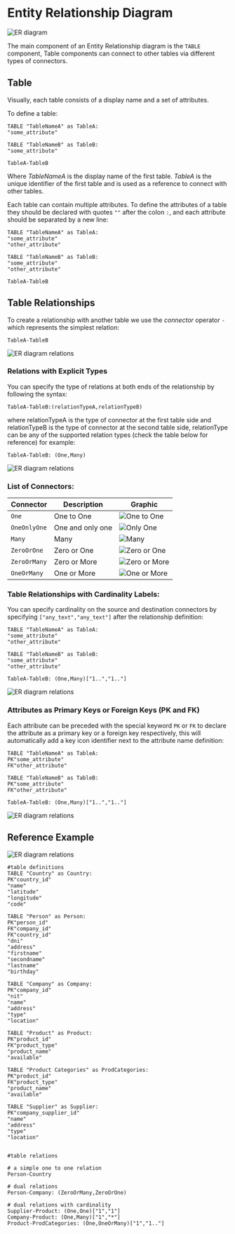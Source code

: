 # Entity Relationship Diagram

![ER diagram](./img/1.png ':size=400')

The main component of an Entity Relationship diagram is the `TABLE` component, Table components can connect to other tables via different types of connectors.

## Table
Visually, each table consists of a display name and a set of attributes.


To define a table:

```
TABLE "TableNameA" as TableA:
"some_attribute"

TABLE "TableNameB" as TableB:
"some_attribute"

TableA-TableB
```
Where _TableNameA_ is the display name of the first table.
_TableA_ is the unique identifier of the first table and is used as a reference to connect with other tables.

Each table can contain multiple attributes. To define the attributes of a table they should be declared with quotes `""` after the colon `:`, and each attribute should be separated by a new line:

```
TABLE "TableNameA" as TableA:
"some_attribute"
"other_attribute"

TABLE "TableNameB" as TableB:
"some_attribute"
"other_attribute"

TableA-TableB
```

## Table  Relationships

To create a relationship with another table we use the _connector_ operator `-` which represents the simplest relation:  
```
TableA-TableB
```
![ER diagram relations](./img/2_TableRelationships.png ':size=483')


### Relations with Explicit Types

You can specify the type of relations at both ends of the relationship by following the syntax: 
```
TableA-TableB:(relationTypeA,relationTypeB)
```
where relationTypeA is the type of connector at the first table side and relationTypeB is the type of connector at the second table side, relationType can be any of the supported relation types (check the table below for reference) for example:

`TableA-TableB: (One,Many)`

![ER diagram relations](./img/3_TableRelationships.png ':size=483')


### List of Connectors:

| Connector  | Description  |  Graphic  |
|---|---|---|
|`One` | One to One |![One to One](./img/6.png ':size=25') |
|`OneOnlyOne`|   One and only one |![Only One](./img/OneOnlyOne.png ':size=25')|
|`Many`|   Many | ![Many](./img/Many.png ':size=25') |
|`ZeroOrOne`|  Zero or One | ![Zero or One](./img/ZeroOrOne.png ':size=25')  |
|`ZeroOrMany`| Zero or More  | ![Zero or More](./img/ZeroOrMore.png ':size=25') |
|`OneOrMany`| One or More  | ![One or More](./img/OneOrMore.png ':size=25')|

### Table Relationships with Cardinality Labels:

You can specify cardinality on the source and destination connectors by specifying  `["any_text","any_text"]` after the relationship definition:

```
TABLE "TableNameA" as TableA:
"some_attribute"
"other_attribute"

TABLE "TableNameB" as TableB:
"some_attribute"
"other_attribute"

TableA-TableB: (One,Many)["1..","1.."]
```
![ER diagram relations](./img/11.png ':size=483')

### Attributes as Primary Keys or Foreign Keys (PK and FK)

Each attribute can be preceded with the special keyword `PK` or `FK` to declare the attribute as a primary key or a foreign key respectively, this will automatically add a key icon identifier next to the attribute name definition:


```
TABLE "TableNameA" as TableA:
PK"some_attribute"
FK"other_attribute"

TABLE "TableNameB" as TableB:
PK"some_attribute"
FK"other_attribute"

TableA-TableB: (One,Many)["1..","1.."]
```
![ER diagram relations](./img/12.png ':size=483')


## Reference Example 

![ER diagram relations](./img/1.png ':size=483')


```
#table definitions
TABLE "Country" as Country:
PK"country_id"
"name"
"latitude"
"longitude"
"code"

TABLE "Person" as Person:
PK"person_id"
FK"company_id"
FK"country_id"
"dni"
"address"
"firstname"
"secondname"
"lastname"
"birthday"

TABLE "Company" as Company: 
PK"company_id"
"nit"
"name"
"address"
"type"
"location"

TABLE "Product" as Product:
PK"product_id"
FK"product_type"
"product_name"
"available"

TABLE "Product Categories" as ProdCategories:
PK"product_id"
FK"product_type"
"product_name"
"available"

TABLE "Supplier" as Supplier:
PK"company_supplier_id"
"name"
"address"
"type"
"location"


#table relations

# a simple one to one relation
Person-Country

# dual relations
Person-Company: (ZeroOrMany,ZeroOrOne)

# dual relations with cardinality
Supplier-Product: (One,One)["1","1"]
Company-Product: (One,Many)["1","*"]
Product-ProdCategories: (One,OneOrMany)["1","1.."]


```

